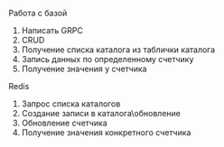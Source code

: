 Работа с базой
1) Написать GRPC
2) CRUD
3) Получение списка каталога из таблички каталога
4) Запись данных по определенному счетчику
5) Получение значения у счетчика

Redis
1) Запрос списка каталогов
2) Создание записи в каталога\обновление
3) Обновление счетчика
4) Получение значения конкретного счетчика
